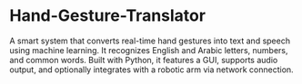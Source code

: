 # Hand-Gesture-Translator
A smart system that converts real-time hand gestures into text and speech using machine learning. It recognizes English and Arabic letters, numbers, and common words. Built with Python, it features a GUI, supports audio output, and optionally integrates with a robotic arm via network connection.
